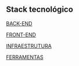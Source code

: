 ## Stack tecnológico


[BACK-END](backend-stack.md)

[FRONT-END](frontend-stack.md)

[INFRAESTRUTURA](infrastructure-stack.md)

[FERRAMENTAS](tools-for-stack.md)
